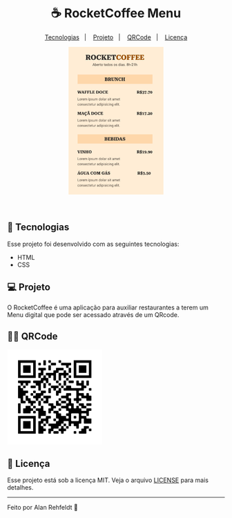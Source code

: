 <h1 align="center">
  ☕ RocketCoffee Menu
</h1>

<p align="center">
  <a href="#-tecnologias">Tecnologias</a>&nbsp;&nbsp;&nbsp;|&nbsp;&nbsp;&nbsp;
  <a href="#-projeto">Projeto</a>&nbsp;&nbsp;&nbsp;|&nbsp;&nbsp;&nbsp;
  <a href="#-qrcode">QRCode</a>&nbsp;&nbsp;&nbsp;|&nbsp;&nbsp;&nbsp;
  <a href="#memo-licença">Licença</a>
</p>

<p align="center">
 <img alt="rocketcoffee Menu" title="rocketcoffeeMenu" src="./rocketcoffee.png" width="220px" />
</p>

<br>

## 🚀 Tecnologias

Esse projeto foi desenvolvido com as seguintes tecnologias:

- HTML
- CSS

## 💻 Projeto

O RocketCoffee é uma aplicação para auxiliar restaurantes a terem um Menu digital que pode ser acessado através de um QRcode.

## 🤳🏻 QRCode

<img alt="link para o menu atrvés do QR Code" title="rocketcoffeeQrCode" src="./frame.png" width="220px" />

## :memo: Licença

Esse projeto está sob a licença MIT. Veja o arquivo [LICENSE](LICENSE.md) para mais detalhes.

---

Feito por Alan Rehfeldt :wave:
